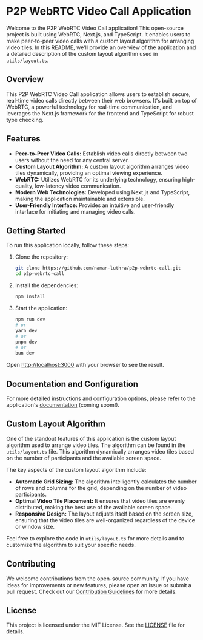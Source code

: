 # P2P WebRTC Video Call Application

Welcome to the P2P WebRTC Video Call application! This open-source project is built using WebRTC, Next.js, and TypeScript. It enables users to make peer-to-peer video calls with a custom layout algorithm for arranging video tiles. In this README, we'll provide an overview of the application and a detailed description of the custom layout algorithm used in `utils/layout.ts`.

## Overview

This P2P WebRTC Video Call application allows users to establish secure, real-time video calls directly between their web browsers. It's built on top of WebRTC, a powerful technology for real-time communication, and leverages the Next.js framework for the frontend and TypeScript for robust type checking.

## Features

- **Peer-to-Peer Video Calls:** Establish video calls directly between two users without the need for any central server.
- **Custom Layout Algorithm:** A custom layout algorithm arranges video tiles dynamically, providing an optimal viewing experience.
- **WebRTC:** Utilizes WebRTC for its underlying technology, ensuring high-quality, low-latency video communication.
- **Modern Web Technologies:** Developed using Next.js and TypeScript, making the application maintainable and extensible.
- **User-Friendly Interface:** Provides an intuitive and user-friendly interface for initiating and managing video calls.

## Getting Started

To run this application locally, follow these steps:

1. Clone the repository:

   ```bash
   git clone https://github.com/naman-luthra/p2p-webrtc-call.git
   cd p2p-webrtc-call

2. Install the dependencies:
   
   ```bash
   npm install

3. Start the application:

    ```bash
    npm run dev
    # or
    yarn dev
    # or
    pnpm dev
    # or
    bun dev
    ```

Open [http://localhost:3000](http://localhost:3000) with your browser to see the result.

## Documentation and Configuration

For more detailed instructions and configuration options, please refer to the application's [documentation](#) (coming soom!).

## Custom Layout Algorithm

One of the standout features of this application is the custom layout algorithm used to arrange video tiles. The algorithm can be found in the `utils/layout.ts` file. This algorithm dynamically arranges video tiles based on the number of participants and the available screen space.

The key aspects of the custom layout algorithm include:

- **Automatic Grid Sizing:** The algorithm intelligently calculates the number of rows and columns for the grid, depending on the number of video participants.
- **Optimal Video Tile Placement:** It ensures that video tiles are evenly distributed, making the best use of the available screen space.
- **Responsive Design:** The layout adjusts itself based on the screen size, ensuring that the video tiles are well-organized regardless of the device or window size.

Feel free to explore the code in `utils/layout.ts` for more details and to customize the algorithm to suit your specific needs.

## Contributing

We welcome contributions from the open-source community. If you have ideas for improvements or new features, please open an issue or submit a pull request. Check out our [Contribution Guidelines](CONTRIBUTING.md) for more details.

## License

This project is licensed under the MIT License. See the [LICENSE](LICENSE) file for details.
